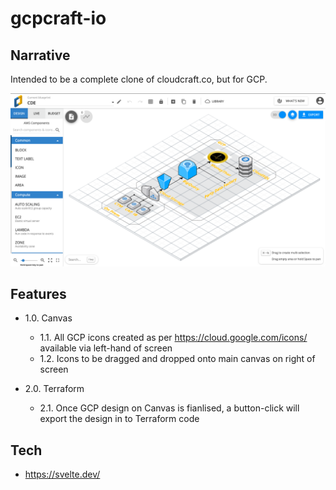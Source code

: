 # gcpcraft-io



## Narrative
Intended to be a complete clone of cloudcraft.co, but for GCP.

![alt text](assets/readme/cloudcraft-screenshot.png)

## Features
- 1.0. Canvas 
    - 1.1. All GCP icons created as per https://cloud.google.com/icons/ available via left-hand of screen
    - 1.2. Icons to be dragged and dropped onto main canvas on right of screen

 - 2.0. Terraform
    - 2.1. Once GCP design on Canvas is fianlised, a button-click will export the design in to Terraform code

## Tech
 - https://svelte.dev/